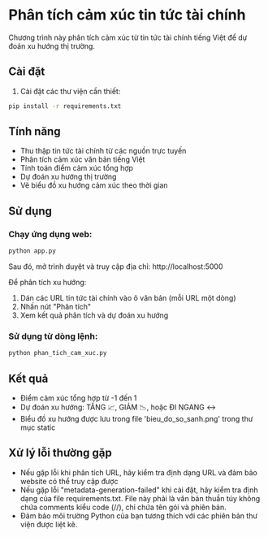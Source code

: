 # Phân tích cảm xúc tin tức tài chính

Chương trình này phân tích cảm xúc từ tin tức tài chính tiếng Việt để dự đoán xu hướng thị trường.

## Cài đặt

1. Cài đặt các thư viện cần thiết:
```bash
pip install -r requirements.txt
```

## Tính năng

- Thu thập tin tức tài chính từ các nguồn trực tuyến
- Phân tích cảm xúc văn bản tiếng Việt
- Tính toán điểm cảm xúc tổng hợp
- Dự đoán xu hướng thị trường
- Vẽ biểu đồ xu hướng cảm xúc theo thời gian

## Sử dụng

### Chạy ứng dụng web:
```bash
python app.py
```

Sau đó, mở trình duyệt và truy cập địa chỉ: http://localhost:5000

Để phân tích xu hướng:
1. Dán các URL tin tức tài chính vào ô văn bản (mỗi URL một dòng)
2. Nhấn nút "Phân tích"
3. Xem kết quả phân tích và dự đoán xu hướng

### Sử dụng từ dòng lệnh:
```bash
python phan_tich_cam_xuc.py
```

## Kết quả

- Điểm cảm xúc tổng hợp từ -1 đến 1
- Dự đoán xu hướng: TĂNG 📈, GIẢM 📉, hoặc ĐI NGANG ↔️
- Biểu đồ xu hướng được lưu trong file 'bieu_do_so_sanh.png' trong thư mục static

## Xử lý lỗi thường gặp

- Nếu gặp lỗi khi phân tích URL, hãy kiểm tra định dạng URL và đảm bảo website có thể truy cập được
- Nếu gặp lỗi "metadata-generation-failed" khi cài đặt, hãy kiểm tra định dạng của file requirements.txt. File này phải là văn bản thuần túy không chứa comments kiểu code (//), chỉ chứa tên gói và phiên bản.
- Đảm bảo môi trường Python của bạn tương thích với các phiên bản thư viện được liệt kê.
